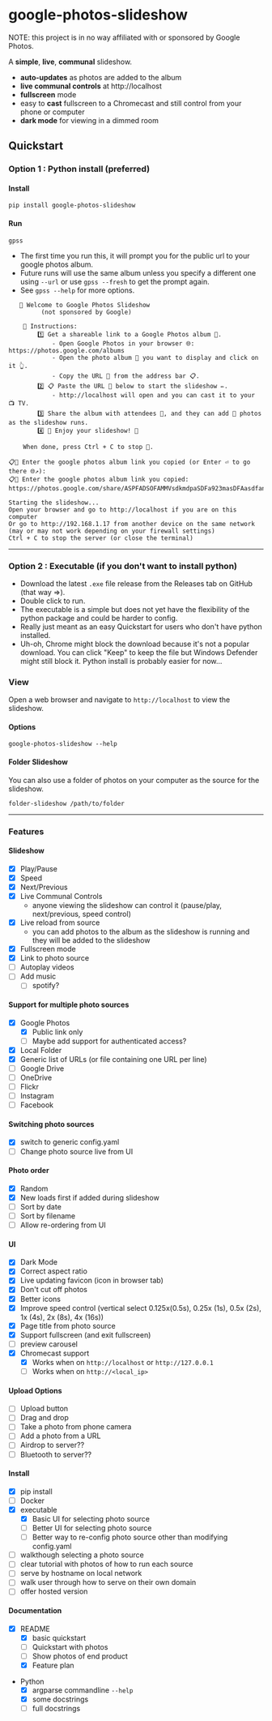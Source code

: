 # google-photos-slideshow

NOTE: this project is in no way affiliated with or sponsored by Google Photos.

A **simple**, **live**, **communal** slideshow.
* **auto-updates** as photos are added to the album
* **live communal controls** at http://localhost
* **fullscreen** mode
* easy to **cast** fullscreen to a Chromecast and still control from your phone or computer
* **dark mode** for viewing in a dimmed room

## Quickstart
### Option 1 : Python install (preferred)
#### Install
```commandline
pip install google-photos-slideshow
```

#### Run
```commandline
gpss
```
* The first time you run this, it will prompt you for the public url to your google photos album.
* Future runs will use the same album unless you specify a different one using `--url` or use `gpss --fresh` to get the prompt again.
* See `gpss --help` for more options.

```
   👋 Welcome to Google Photos Slideshow
         (not sponsored by Google)

    📜 Instructions:
        1️⃣ Get a shareable link to a Google Photos album 📸.
            - Open Google Photos in your browser 🌐: https://photos.google.com/albums
            - Open the photo album 📖 you want to display and click on it 👆.
            - Copy the URL 🔗 from the address bar 📋.
        2️⃣ 📋 Paste the URL 🔗 below to start the slideshow ✏️.
            - http://localhost will open and you can cast it to your 📺 TV.
        3️⃣ Share the album with attendees 🤝, and they can add 📸 photos as the slideshow runs.
        4️⃣ 🎉 Enjoy your slideshow! 🎥

    When done, press Ctrl + C to stop 🛑.

📋🔗 Enter the google photos album link you copied (or Enter ⏎ to go there 🌐↗️):
📋🔗 Enter the google photos album link you copied: https://photos.google.com/share/ASPFADSOFAMMVsdkmdpaSDFa923masDFAasdfanoij028203jqwmomsdpafm

Starting the slideshow...
Open your browser and go to http://localhost if you are on this computer
Or go to http://192.168.1.17 from another device on the same network (may or may not work depending on your firewall settings)
Ctrl + C to stop the server (or close the terminal)
```

---

### Option 2 : Executable (if you don't want to install python)
* Download the latest `.exe` file release from the Releases tab on GitHub (that way =>). 
* Double click to run.
* The executable is a simple but does not yet have the flexibility of the python package and could be harder to config. 
* Really just meant as an easy Quickstart for users who don't have python installed.
* Uh-oh, Chrome might block the download because it's not a popular download. You can click "Keep" to keep the file but Windows Defender might still block it. Python install is probably easier for now...



### View
Open a web browser and navigate to `http://localhost` to view the slideshow.

#### Options
```commandline
google-photos-slideshow --help
```


#### Folder Slideshow
You can also use a folder of photos on your computer as the source for the slideshow.
```commandline
folder-slideshow /path/to/folder
```

<hr/>

### Features
#### Slideshow
  * [x] Play/Pause
  * [x] Speed
  * [x] Next/Previous
  * [x] Live Communal Controls
    * anyone viewing the slideshow can control it (pause/play, next/previous, speed control)
  * [x] Live reload from source 
    * you can add photos to the album as the slideshow is running and they will be added to the slideshow
  * [x] Fullscreen mode
  * [x] Link to photo source
  * [ ] Autoplay videos
  * [ ] Add music
    * [ ] spotify?
#### Support for multiple photo sources
  * [x] Google Photos
    * [x] Public link only
    * [ ] Maybe add support for authenticated access?
  * [x] Local Folder
  * [x] Generic list of URLs (or file containing one URL per line)
  * [ ] Google Drive
  * [ ] OneDrive
  * [ ] Flickr
  * [ ] Instagram
  * [ ] Facebook
#### Switching photo sources
  * [x] switch to generic config.yaml
  * [ ] Change photo source live from UI
#### Photo order
  * [x] Random
  * [x] New loads first if added during slideshow
  * [ ] Sort by date
  * [ ] Sort by filename
  * [ ] Allow re-ordering from UI
#### UI
  * [x] Dark Mode
  * [x] Correct aspect ratio
  * [x] Live updating favicon (icon in browser tab)
  * [x] Don't cut off photos
  * [x] Better icons
  * [x] Improve speed control (vertical select 0.125x(0.5s), 0.25x (1s), 0.5x (2s), 1x (4s), 2x (8s), 4x (16s))
  * [x] Page title from photo source
  * [x] Support fullscreen (and exit fullscreen)
  * [ ] preview carousel
  * [x] Chromecast support
    * [x] Works when on `http://localhost` or `http://127.0.0.1`
    * [ ] Works when on `http://<local_ip>`
#### Upload Options
  * [ ] Upload button
  * [ ] Drag and drop
  * [ ] Take a photo from phone camera
  * [ ] Add a photo from a URL
  * [ ] Airdrop to server??
  * [ ] Bluetooth to server??
#### Install
  * [x] pip install
  * [ ] Docker
  * [x] executable
    * [x] Basic UI for selecting photo source
    * [ ] Better UI for selecting photo source
    * [ ] Better way to re-config photo source other than modifying config.yaml
  * [ ] walkthough selecting a photo source
  * [ ] clear tutorial with photos of how to run each source
  * [ ] serve by hostname on local network
  * [ ] walk user through how to serve on their own domain
  * [ ] offer hosted version
#### Documentation
  * [x] README
    * [x] basic quickstart
    * [ ] Quickstart with photos
    * [ ] Show photos of end product
    * [x] Feature plan 
  * Python
    * [x] argparse commandline `--help`
    * [x] some docstrings
    * [ ] full docstrings

